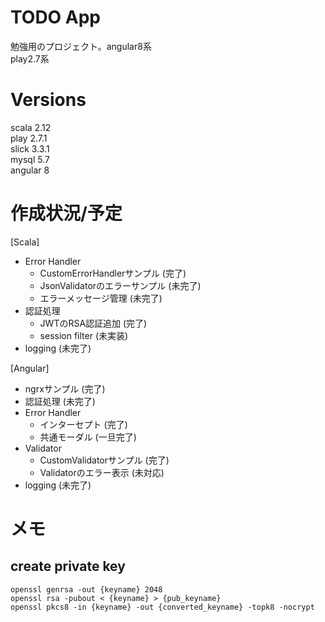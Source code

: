 # TODO App

勉強用のプロジェクト。angular8系  
play2.7系  

# Versions
scala 2.12  
play 2.7.1  
slick 3.3.1  
mysql 5.7  
angular 8

# 作成状況/予定
[Scala]  
- Error Handler
    - CustomErrorHandlerサンプル (完了)
    - JsonValidatorのエラーサンプル (未完了)
    - エラーメッセージ管理 (未完了)
- 認証処理
    - JWTのRSA認証追加 (完了)
    - session filter (未実装)
- logging (未完了)
  
[Angular]  
- ngrxサンプル (完了)
- 認証処理 (未完了)
- Error Handler
    - インターセプト (完了)
    - 共通モーダル (一旦完了)
- Validator
    - CustomValidatorサンプル (完了)
    - Validatorのエラー表示 (未対応)
- logging (未完了)

# メモ

## create private key

```
openssl genrsa -out {keyname} 2048
openssl rsa -pubout < {keyname} > {pub_keyname}
openssl pkcs8 -in {keyname} -out {converted_keyname} -topk8 -nocrypt 
```
